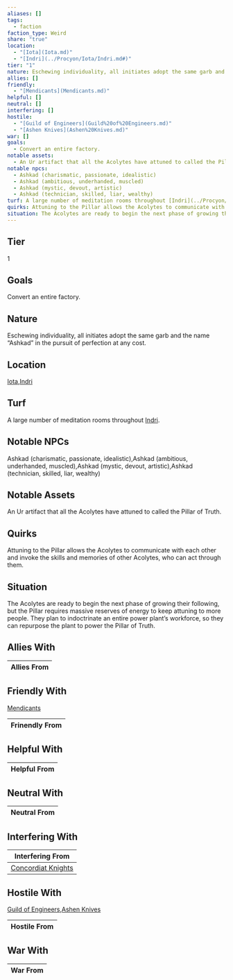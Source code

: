 ```yaml
---
aliases: []
tags:
  - faction
faction_type: Weird
share: "true"
location:
  - "[Iota](Iota.md)"
  - "[Indri](../Procyon/Iota/Indri.md#)"
tier: "1"
nature: Eschewing individuality, all initiates adopt the same garb and the name “Ashkad” in the pursuit of perfection at any cost.
allies: []
friendly:
  - "[Mendicants](Mendicants.md)"
helpful: []
neutral: []
interfering: []
hostile:
  - "[Guild of Engineers](Guild%20of%20Engineers.md)"
  - "[Ashen Knives](Ashen%20Knives.md)"
war: []
goals:
  - Convert an entire factory.
notable assets:
  - An Ur artifact that all the Acolytes have attuned to called the Pillar of Truth.
notable npcs:
  - Ashkad (charismatic, passionate, idealistic)
  - Ashkad (ambitious, underhanded, muscled)
  - Ashkad (mystic, devout, artistic)
  - Ashkad (technician, skilled, liar, wealthy)
turf: A large number of meditation rooms throughout [Indri](../Procyon/Iota/Indri.md#).
quirks: Attuning to the Pillar allows the Acolytes to communicate with each other and invoke the skills and memories of other Acolytes, who can act through them.
situation: The Acolytes are ready to begin the next phase of growing their following, but the Pillar requires massive reserves of energy to keep attuning to more people. They plan to indoctrinate an entire power plant’s workforce, so they can repurpose the plant to power the Pillar of Truth.
---
```

## Tier

1

## Goals

Convert an entire factory.

## Nature

Eschewing individuality, all initiates adopt the same garb and the name “Ashkad” in the pursuit of perfection at any cost.

## Location

[Iota](../Procyon/Iota/index.md),[Indri](../Procyon/Iota/Indri.md.md#.md#)

## Turf

A large number of meditation rooms throughout [Indri](Procyon/Iota/Indri.md).

## Notable NPCs

Ashkad (charismatic, passionate, idealistic),Ashkad (ambitious, underhanded, muscled),Ashkad (mystic, devout, artistic),Ashkad (technician, skilled, liar, wealthy)

## Notable Assets

An Ur artifact that all the Acolytes have attuned to called the Pillar of Truth.

## Quirks

Attuning to the Pillar allows the Acolytes to communicate with each other and invoke the skills and memories of other Acolytes, who can act through them.

## Situation

The Acolytes are ready to begin the next phase of growing their following, but the Pillar requires massive reserves of energy to keep attuning to more people. They plan to indoctrinate an entire power plant’s workforce, so they can repurpose the plant to power the Pillar of Truth.

## Allies With



| Allies From |
| ----------- |


## Friendly With

[Mendicants](./Mendicants.md)

| Frinendly From |
| -------------- |


## Helpful With



| Helpful From |
| ------------ |


## Neutral With




| Neutral From |
| ------------ |



## Interfering With




| Interfering From                                       |
| ------------------------------------------------------ |
| [Concordiat Knights](./Concordiat%20Knights.md) |



## Hostile With

[Guild of Engineers](./Guild%20of%20Engineers.md),[Ashen Knives](./Ashen%20Knives.md)


| Hostile From |
| ------------ |



## War With



| War From |
| -------- |

